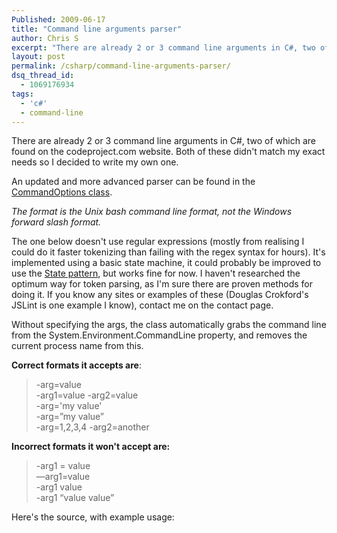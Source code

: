 ```yaml
---
Published: 2009-06-17
title: "Command line arguments parser"
author: Chris S
excerpt: "There are already 2 or 3 command line arguments in C#, two of which are found on the codeproject.com website. Both of these didn't match my exact needs so I decided to write my own one."
layout: post
permalink: /csharp/command-line-arguments-parser/
dsq_thread_id:
  - 1069176934
tags:
  - 'c#'
  - command-line
---
```

There are already 2 or 3 command line arguments in C#, two of which are found on the codeproject.com website. Both of these didn't match my exact needs so I decided to write my own one.

An updated and more advanced parser can be found in the [CommandOptions class][1].

<!--more-->

*The format is the Unix bash command line format, not the Windows forward slash format.*

The one below doesn't use regular expressions (mostly from realising I could do it faster tokenizing than failing with the regex syntax for hours). It's implemented using a basic state machine, it could probably be improved to use the [State pattern][2], but works fine for now. I haven't researched the optimum way for token parsing, as I'm sure there are proven methods for doing it. If you know any sites or examples of these (Douglas Crokford's JSLint is one example I know), contact me on the contact page.

<!--more-->

Without specifying the args, the class automatically grabs the command line from the System.Environment.CommandLine property, and removes the current process name from this.

**Correct formats it accepts are**:

> -arg=value   
> -arg1=value -arg2=value   
> -arg='my value'   
> -arg=&#8221;my value&#8221;   
> -arg=1,2,3,4 -arg2=another 

**Incorrect formats it won't accept are:**

> -arg1 = value   
> &#8212;arg1=value   
> -arg1 value   
> -arg1 &#8220;value value&#8221; 

Here's the source, with example usage:

<script src="https://gist.github.com/yetanotherchris/4747009.js"></script>

 [1]: /csharp/commandoptions-interactive-console-application-command-parser/
 [2]: /csharp/csharp-design-patterns-the-state-pattern